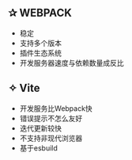 <div id="left">

## ✰ WEBPACK
- 稳定
- 支持多个版本
- 插件生态系统
- 开发服务器速度与依赖数量成反比

</div>

<div id="right">

## ✧ Vite
<!--脚手架不包括 Vuex、路由器等-->
- 开发服务比Webpack快
- 错误提示不怎么友好
- 迭代更新较快
- 不支持非现代浏览器
- 基于esbuild <!--基于javascript的转化工具，打包分发在网页上运行，Esbuild是用Go语言编写的-->
  <!--https://juejin.cn/post/6883862821289852936-->

</div>
